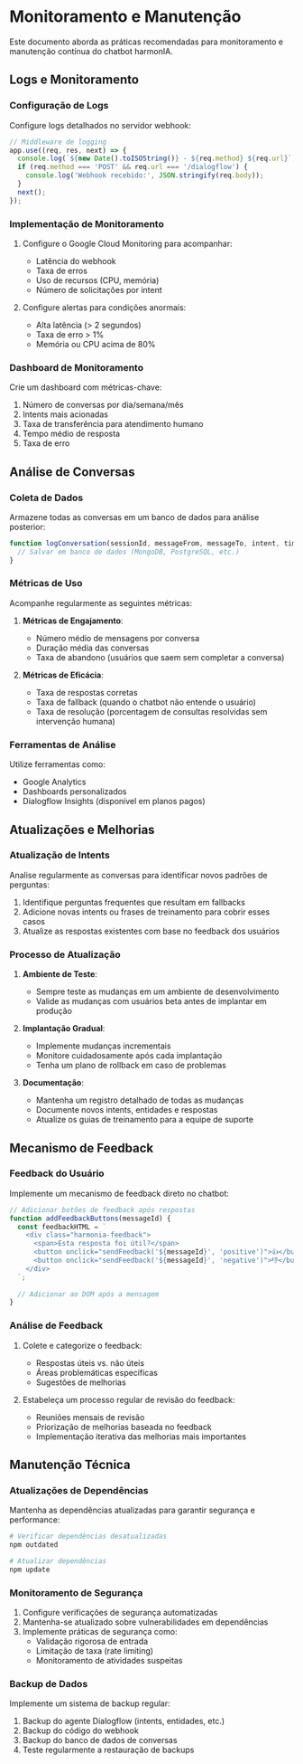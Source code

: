 
# Monitoramento e Manutenção

Este documento aborda as práticas recomendadas para monitoramento e manutenção contínua do chatbot harmonIA.

## Logs e Monitoramento

### Configuração de Logs

Configure logs detalhados no servidor webhook:

```javascript
// Middleware de logging
app.use((req, res, next) => {
  console.log(`${new Date().toISOString()} - ${req.method} ${req.url}`);
  if (req.method === 'POST' && req.url === '/dialogflow') {
    console.log('Webhook recebido:', JSON.stringify(req.body));
  }
  next();
});
```

### Implementação de Monitoramento

1. Configure o Google Cloud Monitoring para acompanhar:
   - Latência do webhook
   - Taxa de erros
   - Uso de recursos (CPU, memória)
   - Número de solicitações por intent

2. Configure alertas para condições anormais:
   - Alta latência (> 2 segundos)
   - Taxa de erro > 1%
   - Memória ou CPU acima de 80%

### Dashboard de Monitoramento

Crie um dashboard com métricas-chave:

1. Número de conversas por dia/semana/mês
2. Intents mais acionadas
3. Taxa de transferência para atendimento humano
4. Tempo médio de resposta
5. Taxa de erro

## Análise de Conversas

### Coleta de Dados

Armazene todas as conversas em um banco de dados para análise posterior:

```javascript
function logConversation(sessionId, messageFrom, messageTo, intent, timestamp) {
  // Salvar em banco de dados (MongoDB, PostgreSQL, etc.)
}
```

### Métricas de Uso

Acompanhe regularmente as seguintes métricas:

1. **Métricas de Engajamento**:
   - Número médio de mensagens por conversa
   - Duração média das conversas
   - Taxa de abandono (usuários que saem sem completar a conversa)

2. **Métricas de Eficácia**:
   - Taxa de respostas corretas
   - Taxa de fallback (quando o chatbot não entende o usuário)
   - Taxa de resolução (porcentagem de consultas resolvidas sem intervenção humana)

### Ferramentas de Análise

Utilize ferramentas como:
- Google Analytics
- Dashboards personalizados
- Dialogflow Insights (disponível em planos pagos)

## Atualizações e Melhorias

### Atualização de Intents

Analise regularmente as conversas para identificar novos padrões de perguntas:

1. Identifique perguntas frequentes que resultam em fallbacks
2. Adicione novas intents ou frases de treinamento para cobrir esses casos
3. Atualize as respostas existentes com base no feedback dos usuários

### Processo de Atualização

1. **Ambiente de Teste**:
   - Sempre teste as mudanças em um ambiente de desenvolvimento
   - Valide as mudanças com usuários beta antes de implantar em produção

2. **Implantação Gradual**:
   - Implemente mudanças incrementais
   - Monitore cuidadosamente após cada implantação
   - Tenha um plano de rollback em caso de problemas

3. **Documentação**:
   - Mantenha um registro detalhado de todas as mudanças
   - Documente novos intents, entidades e respostas
   - Atualize os guias de treinamento para a equipe de suporte

## Mecanismo de Feedback

### Feedback do Usuário

Implemente um mecanismo de feedback direto no chatbot:

```javascript
// Adicionar botões de feedback após respostas
function addFeedbackButtons(messageId) {
  const feedbackHTML = `
    <div class="harmonia-feedback">
      <span>Esta resposta foi útil?</span>
      <button onclick="sendFeedback('${messageId}', 'positive')">👍</button>
      <button onclick="sendFeedback('${messageId}', 'negative')">👎</button>
    </div>
  `;
  
  // Adicionar ao DOM após a mensagem
}
```

### Análise de Feedback

1. Colete e categorize o feedback:
   - Respostas úteis vs. não úteis
   - Áreas problemáticas específicas
   - Sugestões de melhorias

2. Estabeleça um processo regular de revisão do feedback:
   - Reuniões mensais de revisão
   - Priorização de melhorias baseada no feedback
   - Implementação iterativa das melhorias mais importantes

## Manutenção Técnica

### Atualizações de Dependências

Mantenha as dependências atualizadas para garantir segurança e performance:

```bash
# Verificar dependências desatualizadas
npm outdated

# Atualizar dependências
npm update
```

### Monitoramento de Segurança

1. Configure verificações de segurança automatizadas
2. Mantenha-se atualizado sobre vulnerabilidades em dependências
3. Implemente práticas de segurança como:
   - Validação rigorosa de entrada
   - Limitação de taxa (rate limiting)
   - Monitoramento de atividades suspeitas

### Backup de Dados

Implemente um sistema de backup regular:

1. Backup do agente Dialogflow (intents, entidades, etc.)
2. Backup do código do webhook
3. Backup do banco de dados de conversas
4. Teste regularmente a restauração de backups
